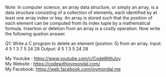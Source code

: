 Note: In computer science, an array data structure, or simply an array, is a data structure
consisting of a collection of elements, each identified by at least one array index or key. An
array is stored such that the position of each element can be computed from its index tuple
by a mathematical formula. Insertion or deletion from an array is a costly operation. Now
write the following quetion answer.

Q1: Write a C program to delete an element (postion: 5) from an array.
Input: 4 5 1 3 7 5 24 28
Output: 4 5 1 3 5 24 28


My Youtube : https://www.youtube.com/c/CodeWithJoy </br>
My Website : https://codewithjoymondal.com/ </br>
My Facebook: https://web.facebook.com/joymondal.me
